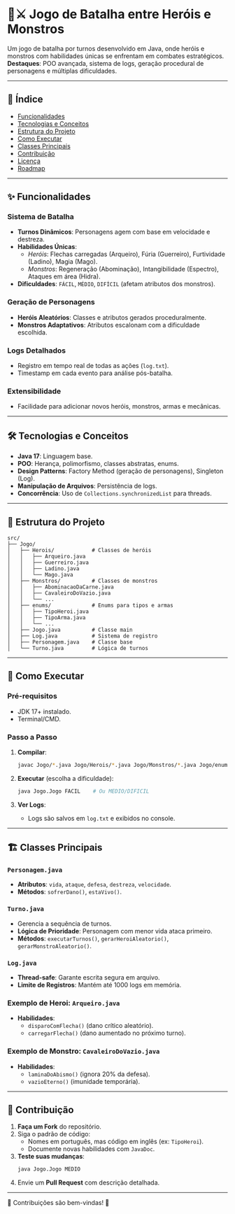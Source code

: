 
# 🏰⚔️ Jogo de Batalha entre Heróis e Monstros

Um jogo de batalha por turnos desenvolvido em Java, onde heróis e monstros com habilidades únicas se enfrentam em combates estratégicos.  
**Destaques**: POO avançada, sistema de logs, geração procedural de personagens e múltiplas dificuldades.

---

## 📌 Índice
- [Funcionalidades](#✨-funcionalidades)
- [Tecnologias e Conceitos](#🛠️-tecnologias-e-conceitos)
- [Estrutura do Projeto](#📂-estrutura-do-projeto)
- [Como Executar](#🚀-como-executar)
- [Classes Principais](#🏗️-classes-principais)
- [Contribuição](#🤝-contribuição)
- [Licença](#📜-licença)
- [Roadmap](#🗺️-roadmap)

---

## ✨ Funcionalidades

### **Sistema de Batalha**
- **Turnos Dinâmicos**: Personagens agem com base em velocidade e destreza.
- **Habilidades Únicas**:
  - *Heróis*: Flechas carregadas (Arqueiro), Fúria (Guerreiro), Furtividade (Ladino), Magia (Mago).
  - *Monstros*: Regeneração (Abominação), Intangibilidade (Espectro), Ataques em área (Hidra).
- **Dificuldades**: `FÁCIL`, `MÉDIO`, `DIFÍCIL` (afetam atributos dos monstros).

### **Geração de Personagens**
- **Heróis Aleatórios**: Classes e atributos gerados proceduralmente.
- **Monstros Adaptativos**: Atributos escalonam com a dificuldade escolhida.

### **Logs Detalhados**
- Registro em tempo real de todas as ações (`log.txt`).
- Timestamp em cada evento para análise pós-batalha.

### **Extensibilidade**
- Facilidade para adicionar novos heróis, monstros, armas e mecânicas.

---

## 🛠️ Tecnologias e Conceitos
- **Java 17**: Linguagem base.
- **POO**: Herança, polimorfismo, classes abstratas, enums.
- **Design Patterns**: Factory Method (geração de personagens), Singleton (Log).
- **Manipulação de Arquivos**: Persistência de logs.
- **Concorrência**: Uso de `Collections.synchronizedList` para threads.

---

## 📂 Estrutura do Projeto

```
src/
├── Jogo/
│   ├── Herois/            # Classes de heróis
│   │   ├── Arqueiro.java
│   │   ├── Guerreiro.java
│   │   ├── Ladino.java
│   │   └── Mago.java
│   ├── Monstros/          # Classes de monstros
│   │   ├── AbominacaoDaCarne.java
│   │   ├── CavaleiroDoVazio.java
│   │   └── ...
│   ├── enums/             # Enums para tipos e armas
│   │   ├── TipoHeroi.java
│   │   ├── TipoArma.java
│   │   └── ...
│   ├── Jogo.java          # Classe main
│   ├── Log.java           # Sistema de registro
│   ├── Personagem.java    # Classe base
│   └── Turno.java         # Lógica de turnos
```

---

## 🚀 Como Executar

### Pré-requisitos
- JDK 17+ instalado.
- Terminal/CMD.

### Passo a Passo
1. **Compilar**:
   ```bash
   javac Jogo/*.java Jogo/Herois/*.java Jogo/Monstros/*.java Jogo/enums/*.java
   ```

2. **Executar** (escolha a dificuldade):
   ```bash
   java Jogo.Jogo FACIL    # Ou MEDIO/DIFICIL
   ```

3. **Ver Logs**:
   - Logs são salvos em `log.txt` e exibidos no console.

---

## 🏗️ Classes Principais

### `Personagem.java`
- **Atributos**: `vida`, `ataque`, `defesa`, `destreza`, `velocidade`.
- **Métodos**: `sofrerDano()`, `estaVivo()`.

### `Turno.java`
- Gerencia a sequência de turnos.
- **Lógica de Prioridade**: Personagem com menor vida ataca primeiro.
- **Métodos**: `executarTurnos()`, `gerarHeroiAleatorio()`, `gerarMonstroAleatorio()`.

### `Log.java`
- **Thread-safe**: Garante escrita segura em arquivo.
- **Limite de Registros**: Mantém até 1000 logs em memória.

### Exemplo de Heroi: `Arqueiro.java`
- **Habilidades**: 
  - `disparoComFlecha()` (dano crítico aleatório).
  - `carregarFlecha()` (dano aumentado no próximo turno).

### Exemplo de Monstro: `CavaleiroDoVazio.java`
- **Habilidades**:
  - `laminaDoAbismo()` (ignora 20% da defesa).
  - `vazioEterno()` (imunidade temporária).

---

## 🤝 Contribuição

1. **Faça um Fork** do repositório.
2. Siga o padrão de código:
   - Nomes em português, mas código em inglês (ex: `TipoHeroi`).
   - Documente novas habilidades com `JavaDoc`.
3. **Teste suas mudanças**:
   ```bash
   java Jogo.Jogo MEDIO
   ```
4. Envie um **Pull Request** com descrição detalhada.


--- 
🌟 Contribuições são bem-vindas! 🌟
